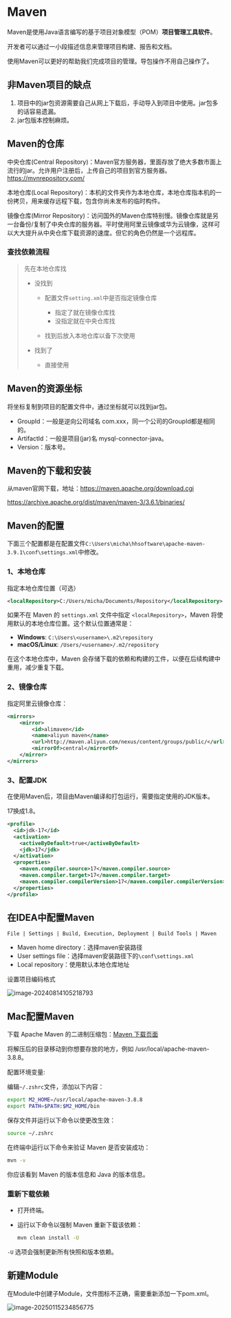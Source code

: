 # Maven

Maven是使用Java语言编写的基于项目对象模型（POM）**项目管理工具软件**。

开发者可以通过一小段描述信息来管理项目构建、报告和文档。

使用Maven可以更好的帮助我们完成项目的管理。导包操作不用自己操作了。

## 非Maven项目的缺点

1. 项目中的jar包资源需要自己从网上下载后，手动导入到项目中使用。jar包多的话容易遗漏。
2. jar包版本控制麻烦。

## Maven的仓库

中央仓库(Central Repository)：Maven官方服务器，里面存放了绝大多数市面上流行的jar。允许用户注册后，上传自己的项目到官方服务器。https://mvnrepository.com/

本地仓库(Local Repository)：本机的文件夹作为本地仓库，本地仓库指本机的一份拷贝，用来缓存远程下载，包含你尚未发布的临时构件。

镜像仓库(Mirror Repository)：访问国外的Maven仓库特别慢。镜像仓库就是另一台备份/复制了中央仓库的服务器。平时使用阿里云镜像或华为云镜像，这样可以大大提升从中央仓库下载资源的速度。但它的角色仍然是一个远程库。

### 查找依赖流程

> 先在本地仓库找
>
> - 没找到
>   - 配置文件`setting.xml`中是否指定镜像仓库
>     - 指定了就在镜像仓库找
>     - 没指定就在中央仓库找
>
>   - 找到后放入本地仓库以备下次使用
>
> - 找到了
>   - 直接使用


## Maven的资源坐标

将坐标复制到项目的配置文件中，通过坐标就可以找到jar包。

- GroupId：一般是逆向公司域名 com.xxx，同一个公司的GroupId都是相同的。
- ArtifactId：一般是项目(jar)名 mysql-connector-java。
- Version：版本号。

## Maven的下载和安装

从maven官网下载，地址：https://maven.apache.org/download.cgi

https://archive.apache.org/dist/maven/maven-3/3.6.1/binaries/

## Maven的配置

下面三个配置都是在配置文件`C:\Users\micha\hhsoftware\apache-maven-3.9.1\conf\settings.xml`中修改。

### 1、本地仓库

指定本地仓库位置（可选）

```xml
<localRepository>C:/Users/micha/Documents/Repository</localRepository>
```

如果不在 Maven 的 `settings.xml` 文件中指定 `<localRepository>`，Maven 将使用默认的本地仓库位置。这个默认位置通常是：

- **Windows**: `C:\Users\<username>\.m2\repository`
- **macOS/Linux**: `/Users/<username>/.m2/repository`

在这个本地仓库中，Maven 会存储下载的依赖和构建的工件，以便在后续构建中重用，减少重复下载。

### 2、镜像仓库

指定阿里云镜像仓库：

```xml
<mirrors> 
    <mirror>  
        <id>alimaven</id> 
        <name>aliyun maven</name>   
        <url>http://maven.aliyun.com/nexus/content/groups/public/</url>   
        <mirrorOf>central</mirrorOf> 
    </mirror>
</mirrors>
```

### 3、配置JDK

在使用Maven后，项目由Maven编译和打包运行，需要指定使用的JDK版本。

17换成1.8。

```xml
<profile>
  <id>jdk-17</id>
  <activation>
    <activeByDefault>true</activeByDefault>
    <jdk>17</jdk>
  </activation>
  <properties>
    <maven.compiler.source>17</maven.compiler.source>
    <maven.compiler.target>17</maven.compiler.target>
    <maven.compiler.compilerVersion>17</maven.compiler.compilerVersion>
  </properties>
</profile>
```

## 在IDEA中配置Maven

`File | Settings | Build, Execution, Deployment | Build Tools | Maven`

- Maven home directory：选择maven安装路径
- User settings file：选择maven安装路径下的`\conf\settings.xml`
- Local repository：使用默认本地仓库地址

设置项目编码格式

![image-20240814105218793](assets/image-20240814105218793.png)

## Mac配置Maven

下载 Apache Maven 的二进制压缩包：[Maven 下载页面](https://maven.apache.org/download.cgi)

将解压后的目录移动到你想要存放的地方，例如 /usr/local/apache-maven-3.8.8。

配置环境变量:

编辑`~/.zshrc`文件，添加以下内容：
```sh
export M2_HOME=/usr/local/apache-maven-3.8.8
export PATH=$PATH:$M2_HOME/bin
```

保存文件并运行以下命令以使更改生效：
```sh
source ~/.zshrc
```

在终端中运行以下命令来验证 Maven 是否安装成功：
```sh
mvn -v
```

你应该看到 Maven 的版本信息和 Java 的版本信息。

### 重新下载依赖

- 打开终端。

- 运行以下命令以强制 Maven 重新下载该依赖：

  ```bash
  mvn clean install -U
  ```

`-U` 选项会强制更新所有快照和版本依赖。

## 新建Module

在Module中创建子Module，文件图标不正确，需要重新添加一下pom.xml。

![image-20250115234856775](assets/image-20250115234856775.png)


